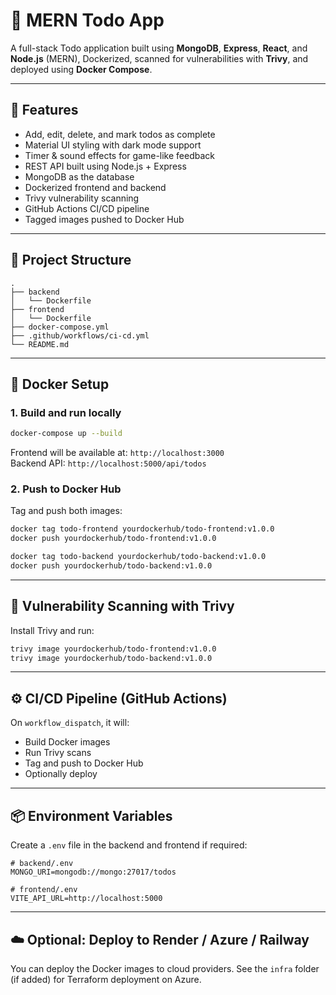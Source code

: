 # 📝 MERN Todo App

A full-stack Todo application built using **MongoDB**, **Express**, **React**, and **Node.js** (MERN), Dockerized, scanned for vulnerabilities with **Trivy**, and deployed using **Docker Compose**.

---

## 🚀 Features

- Add, edit, delete, and mark todos as complete
- Material UI styling with dark mode support
- Timer & sound effects for game-like feedback
- REST API built using Node.js + Express
- MongoDB as the database
- Dockerized frontend and backend
- Trivy vulnerability scanning
- GitHub Actions CI/CD pipeline
- Tagged images pushed to Docker Hub

---

## 🧱 Project Structure

```
.
├── backend
│   └── Dockerfile
├── frontend
│   └── Dockerfile
├── docker-compose.yml
├── .github/workflows/ci-cd.yml
└── README.md
```

---

## 🐳 Docker Setup

### 1. Build and run locally

```bash
docker-compose up --build
```

Frontend will be available at: `http://localhost:3000`  
Backend API: `http://localhost:5000/api/todos`

### 2. Push to Docker Hub

Tag and push both images:

```bash
docker tag todo-frontend yourdockerhub/todo-frontend:v1.0.0
docker push yourdockerhub/todo-frontend:v1.0.0

docker tag todo-backend yourdockerhub/todo-backend:v1.0.0
docker push yourdockerhub/todo-backend:v1.0.0
```

---

## 🔐 Vulnerability Scanning with Trivy

Install Trivy and run:

```bash
trivy image yourdockerhub/todo-frontend:v1.0.0
trivy image yourdockerhub/todo-backend:v1.0.0
```

---

## ⚙️ CI/CD Pipeline (GitHub Actions)

On `workflow_dispatch`, it will:

- Build Docker images
- Run Trivy scans
- Tag and push to Docker Hub
- Optionally deploy

---

## 📦 Environment Variables

Create a `.env` file in the backend and frontend if required:

```env
# backend/.env
MONGO_URI=mongodb://mongo:27017/todos

# frontend/.env
VITE_API_URL=http://localhost:5000
```

---

## ☁️ Optional: Deploy to Render / Azure / Railway

You can deploy the Docker images to cloud providers. See the `infra` folder (if added) for Terraform deployment on Azure.
